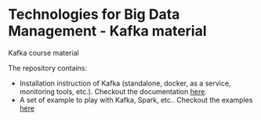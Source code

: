 # Technologies for Big Data Management - Kafka material

Kafka course material

The repository contains:
* Installation instruction of Kafka (standalone, docker, as a service, monitoring tools, etc.). Checkout the documentation [here](installation).
* A set of example to play with Kafka, Spark, etc.. Checkout the examples [here](examples)

